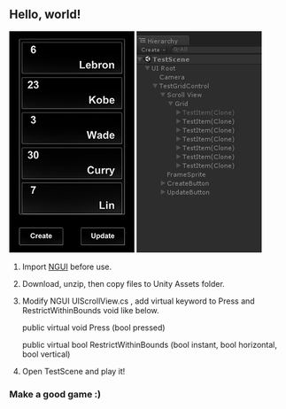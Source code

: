 
## Hello, world!

![](/Screen.png) ![](/Hierarchy.png)

1. Import [NGUI](https://www.assetstore.unity3d.com/en/#!/content/2413) before use.

2. Download, unzip, then copy files to Unity Assets folder.

3. Modify NGUI UIScrollView.cs , add virtual keyword to Press and RestrictWithinBounds void like below.

	public virtual void Press (bool pressed)

	public virtual bool RestrictWithinBounds (bool instant, bool horizontal, bool vertical)
    
4. Open TestScene and play it!


### Make a good game :)
            
            
            
            
